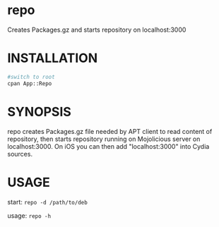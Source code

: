 # repo

Creates Packages.gz and starts repository on localhost:3000

# INSTALLATION

```bash
#switch to root
cpan App::Repo
```

# SYNOPSIS

repo creates Packages.gz file needed by APT client to read content of repository, then starts repository running on Mojolicious server on localhost:3000. On iOS you can then add "localhost:3000" into Cydia sources.

# USAGE

start:                  `repo -d /path/to/deb`

usage:                  `repo -h`

